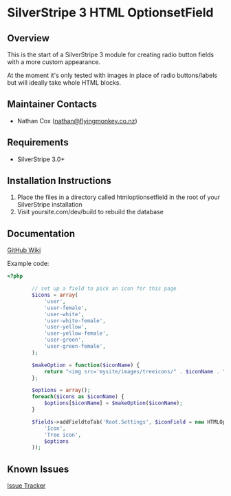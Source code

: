 SilverStripe 3 HTML OptionsetField
===================================

Overview
--------------

This is the start of a SilverStripe 3 module for creating radio button fields with a more custom appearance.

At the moment it's only tested with images in place of radio buttons/labels but will ideally take whole HTML blocks.




Maintainer Contacts
-------------------
*  Nathan Cox (<nathan@flyingmonkey.co.nz>)


Requirements
------------
* SilverStripe 3.0+


Installation Instructions
-------------------------

1. Place the files in a directory called htmloptionsetfield in the root of your SilverStripe installation
2. Visit yoursite.com/dev/build to rebuild the database


Documentation
-------------
[GitHub Wiki](https://github.com/nathancox/silverstripe-htmloptionsetfield/wiki)


Example code:
```php
<?php

		// set up a field to pick an icon for this page
		$icons = array(
			'user',
			'user-female',
			'user-white',
			'user-white-female',
			'user-yellow',
			'user-yellow-female',
			'user-green',
			'user-green-female',
		);

		$makeOption = function($iconName) {
			return "<img src='mysite/images/treeicons/" . $iconName . ".png' alt='' />";
		};

		$options = array();
		foreach($icons as $iconName) {
			$options[$iconName] = $makeOption($iconName);
		}

		$fields->addFieldtoTab('Root.Settings', $iconField = new HTMLOptionsetField(
			'Icon', 
			'Tree icon',
			$options
		));
```



Known Issues
------------
[Issue Tracker](https://github.com/nathancox/silverstripe-htmloptionsetfield/issues)
